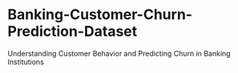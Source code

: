 # Banking-Customer-Churn-Prediction-Dataset
Understanding Customer Behavior and Predicting Churn in Banking Institutions
